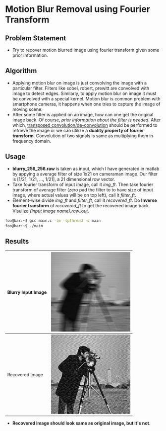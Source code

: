 # Motion Blur Removal using Fourier Transform

## Problem Statement
- Try to recover motion blurred image using fourier transform given some prior information.


## Algorithm
* Applying motion blur on image is just convolving the image with a particular filter. Filters like sobel, robert, prewitt are convolved with image to detect edges. Similarly, to apply motion blur on image it must be convolved with a special kernel. Motion blur is common problem with smartphone cameras, it happens when one tries to capture the image of moving scene. 
* After some filter is applied on an image, how can one get the original image back. Of course, *prior information about the filter is needed*. After which, [transposed convolution/de-convolution](https://github.com/naokishibuya/deep-learning/blob/master/python/transposed_convolution.ipynb) should be performed to retrieve the image or we can utilize a **duality property of fourier transform**. Convolution of two signals is same as multiplying them in frequency domain.

## Usage
* **blurry_256_256.raw** is taken as input, which I have generated in matlab by appying a average filter of size 1x21 on cameraman image. Our filter is [1/21, 1/21, ..., 1/21], a 21 dimensional row vector.
* Take fourier transform of input image, call it *img_ft*. Then take fourier transform of average filter (zero pad the filter to to have size of input image, where actual values will be on top left), call it *filter_ft*.
* Element-wise divide *img_ft* and *filter_ft*, call it *recovered_ft*. Do **Inverse fourier transform** of *recovered_ft* to get the recovered image back. Visulize *{input image name}.raw_out*.

```bash
foo@bar:~$ gcc main.c -lm -lpthread -o main
foo@bar:~$ ./main
```

## Results

|Blurry Input Image| ![](./blurry_256_256.jpg) |
|-|-|
|Recovered Image| ![](./blurry_256_256.raw_out.jpg) |


- **Recovered image should look same as original image, but it's not.**
